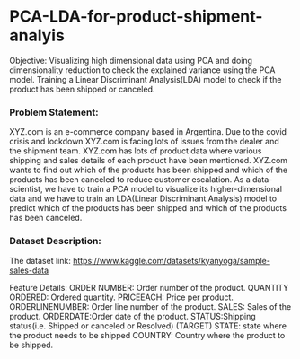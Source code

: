 # PCA-LDA-for-product-shipment-analyis

Objective:
Visualizing high dimensional data using PCA and doing dimensionality
reduction to check the explained variance using the PCA model. Training a
Linear Discriminant Analysis(LDA) model to check if the product has been
shipped or canceled.

### Problem Statement:
XYZ.com is an e-commerce company based in Argentina. Due to the covid
crisis and lockdown XYZ.com is facing lots of issues from the dealer and the
shipment team. XYZ.com has lots of product data where various shipping and
sales details of each product have been mentioned. XYZ.com wants to find out
which of the products has been shipped and which of the products has been
canceled to reduce customer escalation. As a data-scientist, we have to train a
PCA model to visualize its higher-dimensional data and we have to train an
LDA(Linear Discriminant Analysis) model to predict which of the products has
been shipped and which of the products has been canceled.

### Dataset Description:
The dataset link:
https://www.kaggle.com/datasets/kyanyoga/sample-sales-data

Feature Details:
ORDER NUMBER: Order number of the product.
QUANTITY ORDERED: Ordered quantity.
PRICEEACH: Price per product.
ORDERLINENUMBER: Order line number of the product.
SALES: Sales of the product.
ORDERDATE:Order date of the product.
STATUS:Shipping status(i.e. Shipped or canceled or Resolved) (TARGET)
STATE: state where the product needs to be shipped
COUNTRY: Country where the product to be shipped.
